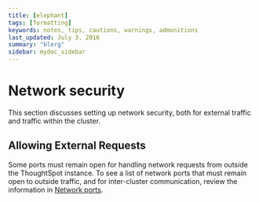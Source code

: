 ```yaml
---
title: [elephant]
tags: [formatting]
keywords: notes, tips, cautions, warnings, admonitions
last_updated: July 3, 2016
summary: "blerg"
sidebar: mydoc_sidebar
---
```

# Network security

This section discusses setting up network security, both for external traffic and traffic within the cluster.

## Allowing External Requests

Some ports must remain open for handling network requests from outside the ThoughtSpot instance. To see a list of network ports that must remain open to outside traffic, and for inter-cluster communication, review the information in [Network ports](../setup/firewall_ports.html#).

